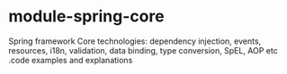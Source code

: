 # module-spring-core
Spring framework Core technologies: dependency injection, events, resources, i18n, validation, data binding, type conversion, SpEL, AOP etc .code examples and explanations
